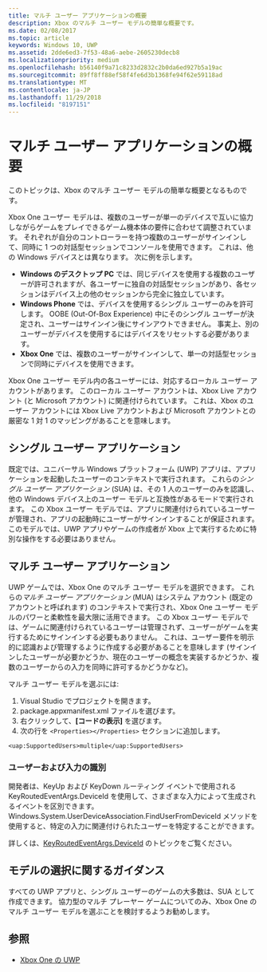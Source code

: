```yaml
---
title: マルチ ユーザー アプリケーションの概要
description: Xbox のマルチ ユーザー モデルの簡単な概要です。
ms.date: 02/08/2017
ms.topic: article
keywords: Windows 10, UWP
ms.assetid: 2dde6ed3-7f53-48a6-aebe-2605230decb8
ms.localizationpriority: medium
ms.openlocfilehash: b56140f9a71c8233d2832c2b0da6ed927b5a19ac
ms.sourcegitcommit: 89ff8ff88ef58f4fe6d3b1368fe94f62e59118ad
ms.translationtype: MT
ms.contentlocale: ja-JP
ms.lasthandoff: 11/29/2018
ms.locfileid: "8197151"
---
```

# <a name="introduction-to-multi-user-applications"></a>マルチ ユーザー アプリケーションの概要

このトピックは、Xbox のマルチ ユーザー モデルの簡単な概要となるものです。

Xbox One ユーザー モデルは、複数のユーザーが単一のデバイスで互いに協力しながらゲームをプレイできるゲーム機本体の要件に合わせて調整されています。 それぞれが自分のコントローラーを持つ複数のユーザーがサインインして、同時に 1 つの対話型セッションでコンソールを使用できます。 これは、他の Windows デバイスとは異なります。 次に例を示します。
* **Windows のデスクトップ PC** では、同じデバイスを使用する複数のユーザーが許可されますが、各ユーザーに独自の対話型セッションがあり、各セッションはデバイス上の他のセッションから完全に独立しています。
* **Windows Phone** では、デバイスを使用するシングル ユーザーのみを許可します。 OOBE (Out-Of-Box Experience) 中にそのシングル ユーザーが決定され、ユーザーはサインイン後にサインアウトできません。 事実上、別のユーザーがデバイスを使用するにはデバイスをリセットする必要があります。 
* **Xbox One** では、複数のユーザーがサインインして、単一の対話型セッションで同時にデバイスを使用できます。

Xbox One ユーザー モデル内の各ユーザーには、対応するローカル ユーザー アカウントがあります。 このローカル ユーザー アカウントは、Xbox Live アカウント (と Microsoft アカウント) に関連付けられています。 これは、Xbox のユーザー アカウントには Xbox Live アカウントおよび Microsoft アカウントとの厳密な 1 対 1 のマッピングがあることを意味します。

## <a name="single-user-applications"></a>シングル ユーザー アプリケーション
既定では、ユニバーサル Windows プラットフォーム (UWP) アプリは、アプリケーションを起動したユーザーのコンテキストで実行されます。 これらの*シングル ユーザー アプリケーション* (SUA) は、その 1 人のユーザーのみを認識し、他の Windows デバイス上のユーザー モデルと互換性があるモードで実行されます。 この Xbox ユーザー モデルでは、アプリに関連付けられているユーザーが管理され、アプリの起動時にユーザーがサインインすることが保証されます。 このモデルでは、UWP アプリやゲームの作成者が Xbox 上で実行するために特別な操作をする必要はありません。 

## <a name="multi-user-applications"></a>マルチ ユーザー アプリケーション
UWP ゲームでは、Xbox One のマルチ ユーザー モデルを選択できます。 これらの*マルチ ユーザー アプリケーション* (MUA) はシステム アカウント (既定のアカウントと呼ばれます) のコンテキストで実行され、Xbox One ユーザー モデルのパワーと柔軟性を最大限に活用できます。 この Xbox ユーザー モデルでは、ゲームに関連付けられているユーザーは管理されず、ユーザーがゲームを実行するためにサインインする必要もありません。 これは、ユーザー要件を明示的に認識および管理するように作成する必要があることを意味します (サインインしたユーザーが必要かどうか、現在のユーザーの概念を実装するかどうか、複数のユーザーからの入力を同時に許可するかどうかなど)。
   
マルチ ユーザー モデルを選ぶには:   
1. Visual Studio でプロジェクトを開きます。   
2. package.appxmanifest.xml ファイルを選びます。   
3. 右クリックして、**[コードの表示]** を選びます。   
4. 次の行を `<Properties></Properties>` セクションに追加します。

```
<uap:SupportedUsers>multiple</uap:SupportedUsers>
```

### <a name="identifying-users-and-inputs"></a>ユーザーおよび入力の識別
開発者は、KeyUp および KeyDown ルーティング イベントで使用される KeyRoutedEventArgs.DeviceId を使用して、さまざまな入力によって生成されるイベントを区別できます。
Windows.System.UserDeviceAssociation.FindUserFromDeviceId メソッドを使用すると、特定の入力に関連付けられたユーザーを特定することができます。

詳しくは、[KeyRoutedEventArgs.DeviceId](https://msdn.microsoft.com/library/windows/apps/windows.ui.xaml.input.keyroutedeventargs.deviceid) のトピックをご覧ください。


## <a name="guidance-on-which-model-to-choose"></a>モデルの選択に関するガイダンス
すべての UWP アプリと、シングル ユーザーのゲームの大多数は、SUA として作成できます。 協力型のマルチ プレーヤー ゲームについてのみ、Xbox One のマルチ ユーザー モデルを選ぶことを検討するようお勧めします。

## <a name="see-also"></a>参照
- [Xbox One の UWP](index.md)
